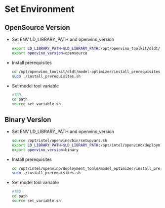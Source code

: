 # Set Environment
## OpenSource Version
* Set ENV LD_LIBRARY_PATH and openvino_version
  ```bash
  export LD_LIBRARY_PATH=$LD_LIBRARY_PATH:/opt/openvino_toolkit/dldt/inference-engine/bin/intel64/Release/lib
  export openvino_version=opensource
  ```
* Install prerequisites
  ```bash
  cd /opt/openvino_toolkit/dldt/model-optimizer/install_prerequisites
  sudo ./install_prerequisites.sh
  ```
* Set model tool variable
  ```bash
  #TBD
  cd path
  source set_variable.sh
  ```
## Binary Version
* Set ENV LD_LIBRARY_PATH and openvino_version
  ```bash
  source /opt/intel/openvino/bin/setupvars.sh
  export LD_LIBRARY_PATH=$LD_LIBRARY_PATH:/opt/intel/openvino/deployment_tools/inference_engine/samples/build/intel64/Release/lib
  export openvino_version=binary
  ```
* Install prerequisites
  ```bash
  cd /opt/intel/openvino/deployment_tools/model_optimizer/install_prerequisites
  sudo ./install_prerequisites.sh
  ```
* Set model tool variable
  ```bash
  #TBD
  cd path
  source set_variable.sh
  ```
